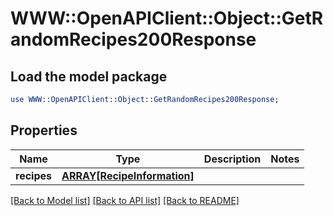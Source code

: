 # WWW::OpenAPIClient::Object::GetRandomRecipes200Response

## Load the model package
```perl
use WWW::OpenAPIClient::Object::GetRandomRecipes200Response;
```

## Properties
Name | Type | Description | Notes
------------ | ------------- | ------------- | -------------
**recipes** | [**ARRAY[RecipeInformation]**](RecipeInformation.md) |  | 

[[Back to Model list]](../README.md#documentation-for-models) [[Back to API list]](../README.md#documentation-for-api-endpoints) [[Back to README]](../README.md)


